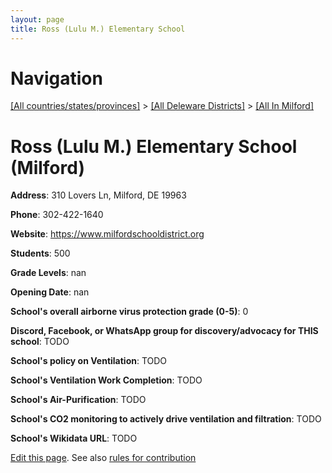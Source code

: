 ```yaml
---
layout: page
title: Ross (Lulu M.) Elementary School
---
```

# Navigation

[[All countries/states/provinces]](../../..) > [[All Deleware Districts]](../..) > [[All In Milford]](..)

# Ross (Lulu M.) Elementary School (Milford)

**Address**: 310 Lovers Ln, Milford, DE 19963

**Phone**: 302-422-1640

**Website**: <https://www.milfordschooldistrict.org>

**Students**: 500

**Grade Levels**: nan

**Opening Date**: nan

**School's overall airborne virus protection grade (0-5)**: 0

**Discord, Facebook, or WhatsApp group for discovery/advocacy for THIS school**: TODO

**School's policy on Ventilation**: TODO

**School's Ventilation Work Completion**: TODO

**School's Air-Purification**: TODO

**School's CO2 monitoring to actively drive ventilation and filtration**: TODO

**School's Wikidata URL**: TODO


[Edit this page](https://github.com/ventilate-schools/DE/edit/main/./Milford/Ross_(Lulu_M.)_Elementary_School.md). See also [rules for contribution](../../../contribution-rules/)